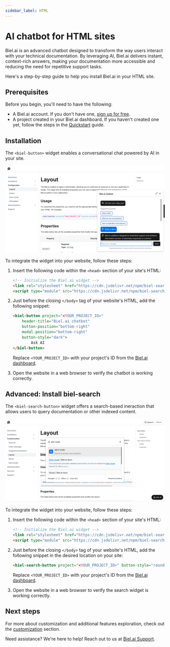 ```yaml
---
sidebar_label: HTML
---
```


# AI chatbot for HTML sites

Biel.ai is an advanced chatbot designed to transform the way users interact with your technical documentation. By leveraging AI, Biel.ai delivers instant, context-rich answers, making your documentation more accessible and reducing the need for repetitive support tasks.

Here's a step-by-step guide to help you install Biel.ai in your HTML site.

## Prerequisites

Before you begin, you'll need to have the following:

- A Biel.ai account. If you don't have one, [sign up for free](https://app.biel.ai/accounts/signup/).
- A project created in your Biel.ai dashboard. If you haven't created one yet, follow the steps in the [Quickstart](../quickstart.md#2-create-a-project) guide.

## Installation

The `<biel-button>` widget enables a conversational chat powered by AI in your site.

![Chatbot widget for docs](./images/biel-widget-docs.png)

To integrate the widget into your website, follow these steps:

1. Insert the following code within the `<head>` section of your site's HTML:

    ```html
    <!-- Initialize the Biel.ai widget -->
    <link rel="stylesheet" href="https://cdn.jsdelivr.net/npm/biel-search/dist/biel-search/biel-search.css">
    <script type="module" src="https://cdn.jsdelivr.net/npm/biel-search/dist/biel-search/biel-search.esm.js"></script>
    ```

2. Just before the closing `</body>` tag of your website's HTML, add the following snippet:

    ```html
    <biel-button project="<YOUR_PROJECT_ID>" 
        header-title="Biel.ai chatbot"
        button-position="bottom-right"
        modal-position="bottom-right"
        button-style="dark">
            Ask AI
    </biel-button>
    ```

    Replace `<YOUR_PROJECT_ID>` with your project's ID from the [Biel.ai dashboard](../quickstart.md#2-create-a-project).

1. Open the website in a web browser to verify the chatbot is working correctly.


## Advanced: Install biel-search

The `<biel-search-button>` widget offers a search-based ineraction that allows users to query documentation or other indexed content.

![Biel search](./images/biel-search-widget.png)

To integrate the widget into your website, follow these steps:

1. Insert the following code within the `<head>` section of your site's HTML:

    ```html
    <!-- Initialize the Biel.ai widget -->
    <link rel="stylesheet" href="https://cdn.jsdelivr.net/npm/biel-search/dist/biel-search/biel-search.css">
    <script type="module" src="https://cdn.jsdelivr.net/npm/biel-search/dist/biel-search/biel-search.esm.js"></script>
    ```

2. Just before the closing `</body>` tag of your website's HTML, add the following snippet in the desired location on your site:

    ```html
    <biel-search-button project="<YOUR_PROJECT_ID>" button-style="rounded">Search</biel-search-button>
    ```

    Replace `<YOUR_PROJECT_ID>` with your project's ID from the [Biel.ai dashboard](../quickstart.md#2-create-a-project).

3. Open the website in a web browser to verify the search widget is working correctly.

## Next steps

For more about customization and additional features exploration, check out the [customization](/category/customization) section.

Need assistance? We're here to help! Reach out to us at [Biel.ai Support](https://biel.ai/contact).